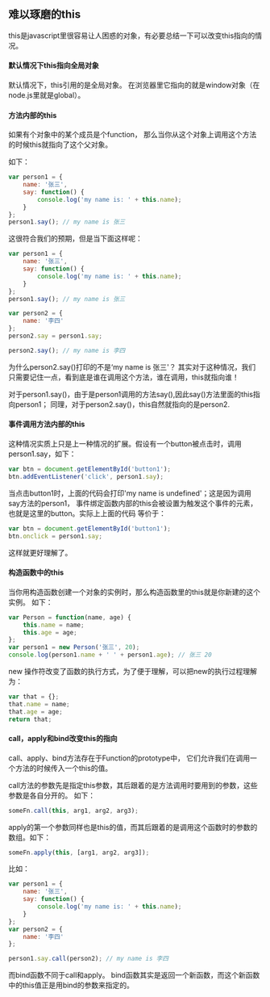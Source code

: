 ## 难以琢磨的this

this是javascript里很容易让人困惑的对象，有必要总结一下可以改变this指向的情况。

#### 默认情况下this指向全局对象

默认情况下，this引用的是全局对象。
在浏览器里它指向的就是window对象（在node.js里就是global）。


#### 方法内部的this

如果有个对象中的某个成员是个function，
那么当你从这个对象上调用这个方法的时候this就指向了这个父对象。

如下：
```javascript
var person1 = {
    name: '张三',
    say: function() {
        console.log('my name is: ' + this.name);
    }
};
person1.say(); // my name is 张三
```
这很符合我们的预期，但是当下面这样呢：

```javascript
var person1 = {
    name: '张三',
    say: function() {
        console.log('my name is: ' + this.name);
    }
};
person1.say(); // my name is 张三

var person2 = {
    name: '李四'
};
person2.say = person1.say;

person2.say(); // my name is 李四
```
为什么person2.say()打印的不是‘my name is 张三'？
其实对于这种情况，我们只需要记住一点，看到底是谁在调用这个方法，谁在调用，this就指向谁！

对于person1.say()，由于是person1调用的方法say(),因此say()方法里面的this指向person1；
同理，对于person2.say()，this自然就指向的是person2.


#### 事件调用方法内部的this

这种情况实质上只是上一种情况的扩展。假设有一个button被点击时，调用person1.say，如下：
```javascript
var btn = document.getElementById('button1');
btn.addEventListener('click', person1.say);
```
当点击button1时，上面的代码会打印'my name is undefined'；这是因为调用say方法的person1，
事件绑定函数内部的this会被设置为触发这个事件的元素，也就是这里的button。实际上上面的代码
等价于：
```javascript
var btn = document.getElementById('button1');
btn.onclick = person1.say;
```
这样就更好理解了。


#### 构造函数中的this

当你用构造函数创建一个对象的实例时，那么构造函数里的this就是你新建的这个实例。
如下：
```javascript
var Person = function(name, age) {
    this.name = name;
    this.age = age;
};
var person1 = new Person('张三', 20);
console.log(person1.name + ' ' + person1.age); // 张三 20
```
new 操作符改变了函数的执行方式，为了便于理解，可以把new的执行过程理解为：
```javascript
var that = {};
that.name = name;
that.age = age;
return that;
```


#### call，apply和bind改变this的指向

call、apply、bind方法存在于Function的prototype中，
它们允许我们在调用一个方法的时候传入一个this的值。

call方法的参数先是指定this参数，其后跟着的是方法调用时要用到的参数，这些参数是各自分开的。
如下：
```javascript
someFn.call(this, arg1, arg2, arg3);
```

apply的第一个参数同样也是this的值，而其后跟着的是调用这个函数时的参数的数组。如下：
```javascript
someFn.apply(this, [arg1, arg2, arg3]);
```

比如：
```javascript
var person1 = {
    name: '张三',
    say: function() {
        console.log('my name is: ' + this.name);
    }
};
var person2 = {
    name: '李四'
};

person1.say.call(person2); // my name is 李四
```

而bind函数不同于call和apply。
bind函数其实是返回一个新函数，而这个新函数中的this值正是用bind的参数来指定的。
